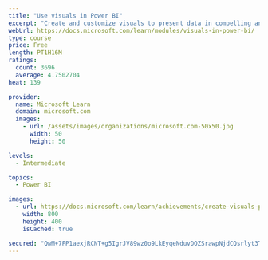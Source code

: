```yaml
---
title: "Use visuals in Power BI"
excerpt: "Create and customize visuals to present data in compelling and insightful ways."
webUrl: https://docs.microsoft.com/learn/modules/visuals-in-power-bi/
type: course
price: Free
length: PT1H16M
ratings:
  count: 3696
  average: 4.7502704
heat: 139

provider:
  name: Microsoft Learn
  domain: microsoft.com
  images:
    - url: /assets/images/organizations/microsoft.com-50x50.jpg
      width: 50
      height: 50

levels:
  - Intermediate

topics:
  - Power BI

images:
  - url: https://docs.microsoft.com/learn/achievements/create-visuals-power-bi-desktop-social.png
    width: 800
    height: 400
    isCached: true

secured: "QwM+7FP1aexjRCNT+g5IgrJV89wz0o9LkEyqeNduvDOZSrawpNjdCQsrlyt3TiEFFXoxJg8kKMQb0RrpGBUy0jEp+9p3j0JI/jlKtCmRyJF4P/GIIauA+F1lC1GhXE89AQpiRppRmLTc1//HX3NZkOGul7nEGMJ0l+sLyyF/HG55YjLKPqCFcdyIKdc9ZnWmIgOpKpkwJ/dwF8+icLiKT91EiMuDv+UYJ0+D+IQSgwb7eoH0+H6l9t4p9bBvRGXrYY56XjG8EI/h9A3yejwABMNL0CZnTh83KKMLb/P49TrZQw28JSOQ4hAfCHx8fKMxItjbzaW6ZHueHF2nkuAoPIxBxDfA5W2wTOXz4lfZ2GGVGzD8NtHx1vv4xPaN93N9dcWIAXUKfoFGycsVL947Wg==;xjhCg83xwTFd3rxEZNB6Cw=="
---
```


